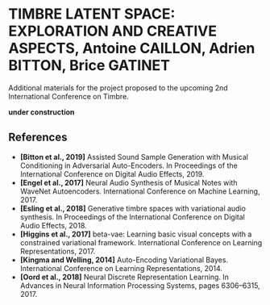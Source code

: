 # TIMBRE LATENT SPACE: EXPLORATION AND CREATIVE ASPECTS, Antoine CAILLON, Adrien BITTON, Brice GATINET
Additional materials for the project proposed to the upcoming 2nd International Conference on Timbre.

**under construction**

## References

* **[Bitton et al., 2019]** Assisted Sound Sample Generation with Musical Conditioning in Adversarial Auto-Encoders. In Proceedings of the International Conference on Digital Audio Effects, 2019.
* **[Engel et al., 2017]** Neural Audio Synthesis of Musical Notes with WaveNet Autoencoders. International Conference on Machine Learning, 2017.
* **[Esling et al., 2018]** Generative timbre spaces with variational audio synthesis. In Proceedings of the International Conference on Digital Audio Effects, 2018.
* **[Higgins et al., 2017]** beta-vae: Learning basic visual concepts with a constrained variational framework. International Conference on Learning Representations, 2017.
* **[Kingma and Welling, 2014]** Auto-Encoding Variational Bayes. International Conference on Learning Representations, 2014.
* **[Oord et al., 2018]** Neural Discrete Representation Learning. In Advances in Neural Information Processing Systems, pages 6306–6315, 2017.
